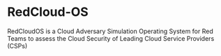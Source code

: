 # RedCloud-OS
RedCloudOS is a Cloud Adversary Simulation Operating System for Red Teams to assess the Cloud Security of Leading Cloud Service Providers (CSPs)
